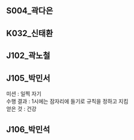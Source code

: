 
## S004_곽다은


## K032_신태환


## J102_곽노철  


## J105_박민서  

미션 : 일찍 자기  
수행 결과 : 1시에는 잠자리에 들기로 규칙을 정하고 지킴  
얻은 것 : 건강  

## J106_박민석 



